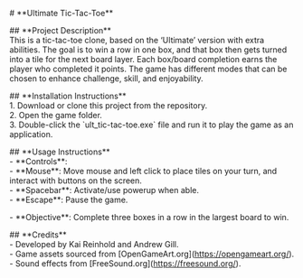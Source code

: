 \# \*\*Ultimate Tic-Tac-Toe\*\*

\#\# \*\*Project Description\*\*  
This is a tic-tac-toe clone, based on the ‘Ultimate’ version with extra abilities. The goal is to win a row in one box, and that box then gets turned into a tile for the next board layer. Each box/board completion earns the player who completed it points. The game has different modes that can be chosen to enhance challenge, skill, and enjoyability.

\#\# \*\*Installation Instructions\*\*  
1\. Download or clone this project from the repository.  
2\. Open the game folder.  
3\. Double-click the \`ult\_tic-tac-toe.exe\` file and run it to play the game as an application.

\#\# \*\*Usage Instructions\*\*  
\- \*\*Controls\*\*:  
  \- \*\*Mouse\*\*: Move mouse and left click to place tiles on your turn, and interact with buttons on the screen.  
  \- \*\*Spacebar\*\*: Activate/use powerup when able.  
  \- \*\*Escape\*\*: Pause the game.  
    
\- \*\*Objective\*\*: Complete three boxes in a row in the largest board to win.

\#\# \*\*Credits\*\*  
\- Developed by Kai Reinhold and Andrew Gill.  
\- Game assets sourced from \[OpenGameArt.org\](https://opengameart.org/).  
\- Sound effects from \[FreeSound.org\](https://freesound.org/).
